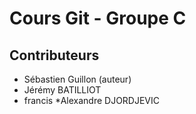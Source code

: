 # Cours Git - Groupe C

## Contributeurs

* Sébastien Guillon (auteur)
* Jérémy BATILLIOT
* francis
*Alexandre DJORDJEVIC
